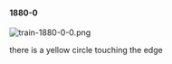 #### 1880-0
![train-1880-0-0.png](https://github.com/lil-lab/nlvr/raw/master/nlvr/train/images/55/train-1880-0-0.png "train-1880-0-0.png")

there is a yellow circle touching the edge